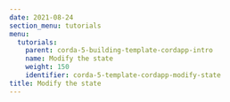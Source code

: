 ```yaml
---
date: 2021-08-24
section_menu: tutorials
menu:
  tutorials:
    parent: corda-5-building-template-cordapp-intro
    name: Modify the state
    weight: 150
    identifier: corda-5-template-cordapp-modify-state
title: Modify the state
---
```

